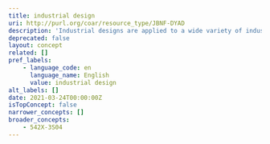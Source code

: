 ```yaml
---
title: industrial design
uri: http://purl.org/coar/resource_type/JBNF-DYAD
description: 'Industrial designs are applied to a wide variety of industrial products and handicrafts. They refer to the ornamental or aesthetic aspects of a useful article,including compositions of lines or colors or any three-dimensional forms that give a special appearance to a product or handicraft. [Source: https://www.wipo.int/edocs/pubdocs/en/wipo_pub_943_2018.pdf]'
deprecated: false
layout: concept
related: []
pref_labels:
    - language_code: en
      language_name: English
      value: industrial design
alt_labels: []
date: 2021-03-24T00:00:00Z
isTopConcept: false
narrower_concepts: []
broader_concepts:
    - 542X-3S04
---
```


